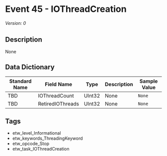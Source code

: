 # Event 45 - IOThreadCreation
###### Version: 0

## Description
None

## Data Dictionary
|Standard Name|Field Name|Type|Description|Sample Value|
|---|---|---|---|---|
|TBD|IOThreadCount|UInt32|None|`None`|
|TBD|RetiredIOThreads|UInt32|None|`None`|

## Tags
* etw_level_Informational
* etw_keywords_ThreadingKeyword
* etw_opcode_Stop
* etw_task_IOThreadCreation